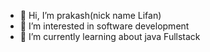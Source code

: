 - 👋 Hi, I’m prakash(nick name Lifan) 
- 👀 I’m interested in software development
- 🌱 I’m currently learning about java Fullstack

<!---
Lifan9937/Lifan9937 is a ✨ special ✨ repository because its `README.md` (this file) appears on your GitHub profile.
You can click the Preview link to take a look at your changes.
--->
